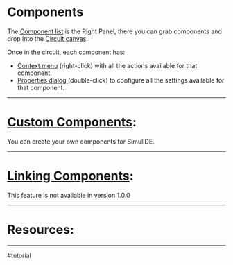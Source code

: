 # Components

The [Component list](Components/Component%20list) is the Right Panel, there you can grab components and drop into the [Circuit canvas](Circuit%20canvas).

Once in the circuit, each component has:
- [ Context menu](Component%20context%20menu%20) (right-click) with all the actions available for that component.
- [Properties dialog ](Properties%20dialog%20) (double-click) to configure all the settings available for that component.

---

# [Custom Components](Components/Custom%20Components):

You can create your own components for SimulIDE.

---

# [Linking Components](Linking%20Components):

This feature is not available in version 1.0.0

---

# Resources:

---

#tutorial